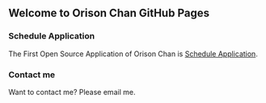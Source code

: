 ## Welcome to Orison Chan GitHub Pages


### Schedule Application

The First Open Source Application of Orison Chan is [Schedule Application](https://github.com/orisonchan/ScheduleApplication).

### Contact me

Want to contact me? Please email me.
